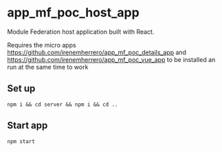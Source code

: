 # app_mf_poc_host_app

Module Federation host application built with React.

Requires the micro apps https://github.com/irenemherrero/app_mf_poc_details_app and https://github.com/irenemherrero/app_mf_poc_vue_app to be installed an run at the same time to work

## Set up

`npm i && cd server && npm i && cd ..`

## Start app

`npm start`
